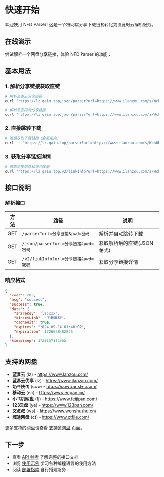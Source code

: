 # 快速开始

欢迎使用 NFD Parser! 这是一个将网盘分享下载链接转化为直链的云解析服务。

## 在线演示

尝试解析一个网盘分享链接，体验 NFD Parser 的功能：

<ClientOnly>
  <DemoParser />
</ClientOnly>

## 基本用法

### 1. 解析分享链接获取直链

```bash
# 解析蓝奏云分享链接
curl "https://lz.qaiu.top/json/parser?url=https://www.ilanzou.com/s/Wch0DGj8"

# 解析带密码的分享链接
curl "https://lz.qaiu.top/json/parser?url=https://www.ilanzou.com/s/Wch0DGj8&pwd=密码"
```

### 2. 直接跳转下载

```bash
# 直接获取下载链接（会重定向）
curl -L "https://lz.qaiu.top/parser?url=https://www.ilanzou.com/s/Wch0DGj8"
```

### 3. 获取分享链接详情

```bash
# 获取链接信息和统计数据
curl "https://lz.qaiu.top/v2/linkInfo?url=https://www.ilanzou.com/s/Wch0DGj8&pwd="
```

## 接口说明

### 解析接口

| 方法 | 路径 | 说明 |
|------|------|------|
| GET | `/parser?url=分享链接&pwd=密码` | 解析并自动跳转下载 |
| GET | `/json/parser?url=分享链接&pwd=密码` | 获取解析后的直链(JSON格式) |
| GET | `/v2/linkInfo?url=分享链接&pwd=密码` | 获取分享链接详情 |

### 响应格式

```json
{
  "code": 200,
  "msg": "success", 
  "success": true,
  "data": {
    "shareKey": "lz:xxx",
    "directLink": "下载直链",
    "cacheHit": true,
    "expires": "2024-09-18 01:48:02",
    "expiration": 1726638482825
  },
  "timestamp": 1726637151902
}
```

## 支持的网盘

- **蓝奏云** (lz) - https://www.lanzou.com/
- **蓝奏云优享** (iz) - https://www.ilanzou.com/
- **奶牛快传** (cow) - https://cowtransfer.com/
- **移动云** (ec) - https://www.ecpan.cn/
- **小飞机网盘** (fj) - https://www.feijipan.com/
- **123云盘** (ye) - https://www.123pan.com/
- **文叔叔** (ws) - https://www.wenshushu.cn/
- **城通网盘** (ct) - https://www.ctfile.com/

更多支持的网盘请查看 [支持的网盘](/guide/supported-platforms) 页面。

## 下一步

- 查看 [API 参考](/api) 了解完整的接口文档
- 浏览 [使用示例](/examples) 学习各种编程语言的使用方法
- 阅读 [部署指南](/deployment) 自行搭建服务

<script setup>
import DemoParser from '../../.vitepress/components/DemoParser.vue'
</script>